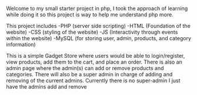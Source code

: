Welcome to my small starter project in php, I took the approach of learning while doing it so this project is way to help me understand php more.

This project includes
  -PHP (server side scripting)
  -HTML (Foundation of the website)
  -CSS (styling of the website)
  -JS (Interactivity through events within the website)
  -MySQL (for storing user, admin, products, and category information)

This is a simple Gadget Store where users would be able to login/register, view products, add them to the cart, and place an order. There is also an admin page where the admin(s) can add or remove products and categories.
There will also be a super admin in charge of adding and removing of the current admins. Currently there is no super-admin I just have the admins add and remove
